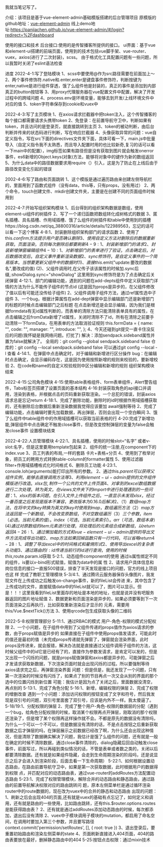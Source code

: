 我就当笔记写了。

介绍：该项目是基于vue-element-admin基础模版搭建的后台管理项目
   原模版的github地址：[vue-element-admin](https://github.com/PanJiaChen/vue-element-admin)
   线上demo地址:https://panjiachen.github.io/vue-element-admin/#/login?redirect=%2Fdashboard
   
使用的接口和技术
   后台接口:使用的是传智播客所提供的接口。
   ui界面：基于vue和element-ui搭建的前端页面，使用到的技术包括vue脚手架、vue-router、vuex，axios(进行了二次封装)，scss。
   由于格式化工具配置问题有一些问题，所以我暂时关闭了eslint语法检查

   <!-- 由于研一有专业课要上，并且导师那边要求写论文以及各种各样的事情，所以这个项目耗时比较长，但是每天都会至少做一部分，毕竟一天不学前端我浑身难受啊 -->

进度
   2022-4-1:写了登陆模块
            1、scss中要使用@作为src路径需要在前面加上～
            2、两个事件修饰符.native和.enter,enter是键盘事件修饰符，判断按键为enter,native是进行组件穿透，饿了么组件他是封装的，真正的事件是添加到内部真正的button按钮等
            3、用proxy代理服务器在vue配置文件中配置，解决了开发过程中的跨域问题
            4、process.env是环境变量，能够去到开发/上线环境文件中对应的值
            5、token字符串保存到cookie和vuex中
   
   2022-4-3:写了主页模块
            1、在axios请求拦截器中把token注入，这个传智播客的每个接口都需要请求头携带token
            2、免登录：在前置导航守卫中，判断如果有token，并且访问的是登录页，就直接跳转到主页
            3、token的被动判断，由后台判断并传来的状态码进行判断，写在响应拦截器
            4、头像获取异常的问题：vue自定义指令，写在src下面的directives文件夹下面，具体可看一下，main.js中批量导入（自定义指令我不太熟悉，而且导入配置时用的也比较新奇,复习的话可以看一下main中的配置），img标签如果有路径但是没有获取到图片就会触发onerror事件，es6新增的Object.keys(对象)方法，能够将对象中的键作为新的数组返回
            5、为什么data中的路径数据要求用require（）引入，这是为了防止在上线后由于路径改变变化引起的错误

   2002-4-6:写了路由和页面跳转
            1、这个模版是通过遍历路由来创建左侧导航栏的，里面用到了函数式组件（没有data，this等，只有props，没有用过）
            2、两个命令，touch创建文件、mkdir创建文件夹，主要是在创建不同的页面组件时候用到

   2022-4-7:开始写组织架构模块
            1、后台得到的组织架构数据是数组，使用element-ui组件的树插件
            2、写了一个递归函数把数组转化成树格式的数据
            3、匿名插槽、具名插槽、作用域插槽、饿了么组件的树插件和table中使用到的插槽https://blog.csdn.net/qq_38800316/article/details/122989563，忘记的话可以看一下这个博客
        4-8:1、封装删除组织架构部门的请求函数
            2、使用了this.$confirm方法提示用户是否确认删除
            3、使用自定义方法对删除后的数据重新获取，页面渲染，否则每次删除后都要刷新
        4-9:1、封装新增部门的请求
            2、封装新增弹窗编辑组件
       4-10:1、对新增部门的表单进行了验证，点击确定后，对后数据改变后，自定义事件重新渲染数据
            2、sync修饰符，是自定义事件的一个简易版本，当想要更新父组件中的数据时
               (1)、直接this.$emit("update:要改的数据名",要改成的值)
               (2)、父组件调用时,在父传子该该属性的时候加.sync后缀,:showDialog.sync="showDialog"
               这里用到sync修饰符是为了点击确定后关闭弹窗
       4-12:1、部门的编辑功能，遇到的问题在add-depts组件中定义获取部门详情的方法为什么不能传子组件的节点id
               (这是因为props是异步的，在父组件修改了值以后有可能还没传给子组件)
            2、父组件调用子组件方法，通过ref属性选中子组件
            3、一个bug，根据计算属性在add-dept弹窗中显示编辑部门还是新增部门的标题的时候点击编辑部门之后标题
               在点击新增还是会显示编辑，因为我们是根据formdata有无id属性判断的，而表单的清除方法只能清除表单具有的属性，在点击编辑之后fromData新增了id属性，关闭时清除不了id，所有在清除之前要手动清除一下formData，在用表单的方法取消验证规则
                     this.formData = {
                        name: "",
                        code: "",
                        manager: "",
                        introduce: "",
                     };
            4、今天还碰到git提交一直卡住没反应的问题(我怀疑是我网络问题。打扰了)
               解决：添加sendpack.sideband属性并置为false就解决了。
                     全局的：git config --global sendpack.sideband false
                     仓库的：git config --local sendpack.sideband false
                     可以通过git config --local -l 查看
       4-14:1、在弹窗中点击确定时，对于编辑和新增进行区分操作
               bug：在编辑时点击确定，会显示编码存在，这是因为使用按照新增的规则来校验的，要新增校验
            2、在code和name的自定义校验规则中区分编辑和新增的规则
   组织架构模块结束

   2022-4-15:公司角色模块
       4-15:使用table表格组件、form表单组件，Alert警告组件，Tabs标签页搭建了设置页面的基本结构
            <!-- 10点多了，我顶不住了我太困了，最近事情太多了 -->
       4-16:封装获取角色的api接口并调用，渲染到表格，并根据点击的页码重新获取渲染。一个总犯的错误，封装axios
            请求总是忘记return
       4-18:1、完成了删除功能，删除时的id时根据作用域插槽获取的，还有删除后台数据后重新渲染数据我觉得应该要加
            await强制等待
            2、完成了编辑功能，点击编辑时要先加载数据，再出弹层，否则会出现一个空白瞬间
            3、饿了么组件中table组件中的作用域插槽可以获取当前表格的行
            <!-- 11点多了，剩一个新增的接口明天写吧，偷个懒 -->
       4-20:完成了新增功能,弹层组件中点击确定不触发close事件，但是改变控制弹层的变量为false会触发close事件
   设置模块结束

   2022-4-22:人员管理模块
       4-22:1、具名插槽，使用的时候slot=“名字” 或者v-slot:名字，但是这里要用template包起来
            2、组件的统一注册,在component下的index.vue
            3、员工列表的布局,一样的套路 卡片+表格+分页
            4、使用到了枚举对象，把员工的聘用方式转换table-column的formatter属性
            5、使用过滤器filter+作用域插槽格式化时间格式
            6、删除员工功能
       4-23:1、console.loh(arguments)能打印出所有的参数。
            2、通过this.$parent可以获得父组件实例，能够去直接调用方法等
            3、利用element-ui-admin提供的文件组件模版进行改造。xlsx包,制作一个公共的文件上传页面
            4、对拿到的excel数组数据进行二次处理，转为英文，在views文件夹下的import中进行处理
            遇到的一些问题：1、xlsx的版本问题，在引入文件上传组件之后，一直显示未发现xlsx，经过一番百度之后发现是版本不兼容，更改版本为0.16.0后解决
                         2、（1）数组map方法，在将中文的key转换为英文的key时使用到map，数组遍历方法
                            （2）map方法返回是一个新数组，不会改变原数组，不对空数组遍历
                            （3）三个参数，item（必选，当前元素的值）。index（可选，当前元素索引）。arr（可选，数组本身）
                             (4)通过对原数组的item元素进行处理，将处理后的元素组合成新数组，以return返回
       4-26:1、通过懒加载的方式和vue-element-ui-admin提供的导出文件方法完成导出功能
            2、map方法如果回掉函数只有一行代码，可以省略return
       4-28:1、调整了导出excel中的时间格式和雇佣形式
            2、使用导出excel的复杂表头功能
            3、通过路由的/:id传递当前行的id进行查询，使用的时候this,$route.param.id获取
        5-2:1、动态组件component的使用  通过is属性绑定不同的组件，is要以v-bind形式赋值，赋值为data中的属
               性
            2、请求用户具体信息和岗位信息的接口一直报500错误，排查了半天发现是接口的问题，官方的线上项目也这 
               样
      完成了教职工管理模块
      5-3/4:1、通过腾讯云服务器保存头像图片，我发现文件在上传成功之后触发on-change事件，新的fileList会传进
               来，其中包含了上传成功的文件，直接赋值data中的fileList就可以了，图片可以显示。但是！！！这里我看到fileList里面存的地址是本地的地址，也就是说并没有吧服务器返回的图片地址赋值
            2、数据更新和页面渲染是异步的，如果必须要等到下一次页面渲染之后再执行，比如获取重新渲染后才显示的
               元素，需要用this/Vue.$nextTick()方法
            3、使用qrcode包生成获取头像的二维码

   2022-5-8:权限管理部分
         5-11:1、通过RBAC的模式  用户-角色-权限的模式分配权限
             2、一个小问题，在子组件中用到了父组件传递的props值作为axios请求的参数，由于props赋值是异步的
               如果直接在子组件中使用props值发请求，可能此时的值还是最初的值（未完成props传递就先弹窗了，弹窗就会渲染界面，此时props没传进来，就会报错，解决办法就是直接通过父组件调用子组件的方法，这时候父组件中的id它是已经有了的，直接作为参数发请求，是肯定可以发的，但是又出现一个闪烁的问题，就是props赋值弹窗和axios都是异步的，可能弹窗之后才发请求获取新数据，下次渲染页面时就会出现闪烁的过程。所以要强制等待axios请求完之后，再弹窗渲染界面
               问题：但是但是，我还发现了一个问题，只有第一次渲染的时候没有闪烁了，如果点了别的节目再点一次又会从别的界面的那个选中的位置闪烁到新位置
               可能：我估计是因为点了关闭之后，里面数据没清空，再点别的
         5-13:1、完成了角色分配
         5-16:1、新增，编辑权限的弹层
              2、完成了权限的增删改查
              遇到一个小问题：添加访问权限的按钮变成了文字和符号，然后我发现是双引号的问题，双引号里面套了双引号，应该是内外不一样。我太傻逼了。
      5-18/19:1、分配权限的弹层
              2、完成了整个用户-角色-权限的数据层的分配（遇到一个bug，给角色分配权限的时候，取消某个权限再点开弹层，刚取消的那个权限还渲染了，但是增了某个权限再这样操作就不会。不都是原先的数据没有清除吗，为什么一个可以一个不可以，但是数据没有清除的话，不是点击按钮之后重新获取数据之后才弹层的吗，在弹层展示之前数据已经改了啊，为什么还会出现这种情况，但是清除了数据确实解决了问题，我估计是饿了么组件的问题，还有就是一般在确定的时候不清除数据，通过close事件清除的，dialog隐藏后回自动触发close事件，前面写过，所以再碰到类似情况的话，不管是表单或者数之类的，关闭以后都要清除数据。还有就是如果组件隐藏，会走到生命周期渲染的阶段吗，还是说显示之后才会进入到渲染阶段，后面去看一下生命周期）
         5-22:1、如何根据设置动态路由，在路由前置导航守卫中，如果是第一次获取数据，此时根据用户的数据得到权限
              点，并匹配对应的动态路由表，通过vue-router的addRoutes方法配置动态路由
         5-23:1、完成了权限管理模块，解除合并的动态路由和静态路由，通过路由的前置导航解决权限对应的路由跳转问
              题，原本左侧菜单栏是通过循环渲染router中的route数据的，现在改为vuex中的合并的静态和动态路由
              出现的问题：1、刷新之后会出现404的页面,还有就是vuex的基础有点忘记了，如何定义和调用，还有就是路由的一些使用，比如路由跳转，还有this.$router.options.routes是能获得路由表？
                        2、还有就是通过addRoutes添加动态路由的时候，每次都添加，退出后没有清除
              2、vuex中子模块调用子模块的mutation，都启用了命名空间，在调用时要加入第三个参数，并且要写路径
                  context.commit('permission/setRoutes', [], { root: true })
              3、退出登录后，要重置初始路由和渲染左侧菜单的state
              4、页面刷新直接进入404页面，404的路由表要放在最好，删掉静态路由中的404
          5-25:按钮点击权限：通过mixin技术

    
            



